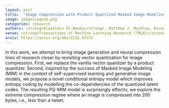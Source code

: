 ```yaml
---
layout: post
title:  "Image Compression with Product Quantized Masked Image Modeling"
image: images/pqmim.png
categories: research
authors: <strong>Alaaeldin El-Nouby</strong>, Matthew J. Muckley, Karen Ullrich, Ivan Laptev, Jakob Verbeek, Hervé Jégou
venue: <strong>Transactions of Machine Learning Research (TMLR)</strong>
arxiv: https://arxiv.org/abs/2212.07372
---
```

In this work, we attempt to bring image generation and neural compression lines of research closer by revisiting vector quantization for image compression.  First, we replace the vanilla vector quantizer by a product quantizer. Second, inspired by the success of Masked Image Modeling (MIM) in the context of self-supervised learning and generative image models, we propose a novel conditional entropy model which improves entropy coding by modelling the co-dependencies of the quantized latent codes. The resulting PQ-MIM model is surprisingly effectiv, we explore the extreme compression regime where an image is compressed into 200 bytes, i.e., less than a tweet.
